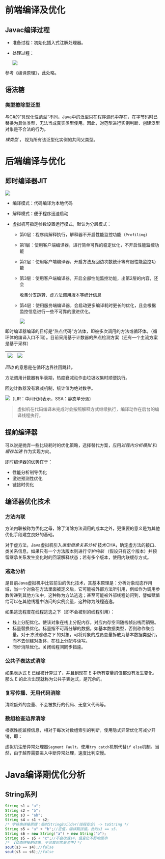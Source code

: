 # 前端编译及优化

## Javac编译过程

- 准备过程：初始化插入式注解处理器。

- 处理过程：

  ![](http://img.070077.xyz/typora_img/image-20220228121827151.png)

参考《编译原理》，此处略。

## 语法糖

###  类型擦除型泛型

与C#的“具现化性范型“不同，Java中的泛型只在程序源码中存在，在字节码时已替换为具体类型，无法当成真实类型使用。因此，对范型进行实例判断、创建泛型对象是不合法的行为。

*裸类型* ， 视为所有该泛型化实例的共同父类型。

# 后端编译与优化

## 即时编译器JIT

![](http://img.070077.xyz/typora_img/image-20220228215109712.png)

- 编译模式：代码编译为本地代码

- 解释模式：便于程序迅速启动

- 虚拟机可指定参数设置运行模式，默认为分层模式：

  - 第0层：程序纯解释执行，解释器不开启性能监控功能（`Profiling`）

  - 第1层：使用客户端编译器，进行简单可靠的稳定优化，不开启性能监控功能

  - 第2层：使用客户端编译器，开启方法及回边次数统计等有限性能监控功能

  - 第3层：使用客户端编译器，开启全部性能监控功能，出第2层的内容，还会

    收集分支跳转、虚方法调用版本等统计信息

  - 第4层：使用服务端编译器，会启动更多编译耗时更长的优化，且会根据监控信息进行一些不可靠的激进优化。

    ![](http://img.070077.xyz/typora_img/image-20220228215846774.png)

即时编译器编译的目标是“热点代码”方法体，即被多次调用的方法或循环体。（循环体的编译入口不同）。目前采用基于计数器的热点检测方案（还有一个主流方案是基于采样）

| ![](http://img.070077.xyz/typora_img/image-20220228220315587.png) | ![](http://img.070077.xyz/typora_img/image-20220228220341633.png) |
| ------------------------------------------------------------ | ------------------------------------------------------------ |

*回边* 的意思是在循环边界往回跳转。

方法调用计数器有半衰期，热度衰减动作由垃圾收集时顺便执行。

回边计数器没有衰减机制，统计值为绝对数字。

![](http://img.070077.xyz/typora_img/image-20220228220958077.png)（LIR：中间代码表示，SSA：静态单分派)

> 虚拟机在代码编译未完成时会按照解释方式继续执行，编译动作在后台的编译线程执行。

## 提前编译器

可以说是抛弃一些比较耗时的优化策略，选择替代方案，应用*过程内分析模拟* 和 *缓存加速* 作为实现方向。

即时编译器的优势在于：

-  性能分析制导优化
- 激进预测性优化
- 链接时优化

## 编译器优化技术

### 方法内联

方法内联被称为优化之母，除了消除方法调用的成本之外，更重要的意义是为其他优化手段建立良好的基础。

对于虚方法，Java虚拟机引入*类型继承关系分析* 技术CHA，确定虚方法的接口、类关系信息，如果只有一个方法版本则进行*守护内联* （假设只有这个版本）并预留继承关系发生变化时的回滚解释状态；若有多个版本，使用内联缓存方式。

### 逃逸分析

是目前Java虚拟机中比较前沿的优化技术，其基本原理是：分析对象动态作用域，当一个对象在方法里面被定义后，它可能被外部方法所引用，例如作为调用参数传递到其他方法中，这种称为方法逃逸；甚至可能被外部线程访问到，譬如赋值给可以在其他线程中访问的实例变量，这种称为线程逃逸。

如果逃逸程度在线程逃逸之下（即不会被别的线程引用）：

- 栈上分配优化。使该对象在栈上分配内存，对应内存空间随栈帧出栈而销毁。
- 标量替换优化。标量指不可再分解的数据，如基本数据类型，否则称作聚合量。对于*方法逃逸之下* 的对象，可将对象的成员变量拆散为基本数据类型们，而不去创建对象体，在栈上分配与读写。
- 同步消除优化。关闭线程间同步措施。

### 公共子表达式消除

如果表达式 E 已经被计算过了，并且到现在 E 中所有变量的值都没有发生变化，那么 E 的此次出现就称为公共子表达式，是冗余的。

### 复写传播、无用代码消除

清除额外的变量、不会被执行的代码、无意义代码等。

### 数组检查边界消除

根据性能监控信息，相对于每次对数组索引的判断，使用隐式异常优化可减少开销，即：

虚拟机注册异常处理器`Segment Fault`，使用`try catch`机制代替`if else`机制。当然，由于越界需要进入中断异常处理，速度比判空慢。

# Java编译期优化分析

## String系列

```java
String s1 = "a";
String s2 = "b";
String s3 = "ab";
String s4 = s1 + s2;
/* 字符串拼接原理：临时StringBuilder(线程安全) -> toString */
String s5 = "a" + "b";//定值，编译期拼接。此时s3 == s5.
String s6 = new String("a") + new String("b");
String s5 = s5 + "c";//不会改变s4，值变化不影响原串
/* 【动态拼接的结果，不会放到常量池中】*/
sout(s3 == s4);//false
sout(s3 == s6);//false
```
